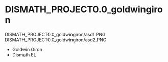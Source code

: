 # DISMATH_PROJECT0.0_goldwingiron
DISMATH_PROJECT0.0_goldwingiron/asd1.PNG
DISMATH_PROJECT0.0_goldwingiron/asd2.PNG
- Goldwin Giron
- Dismath EL
